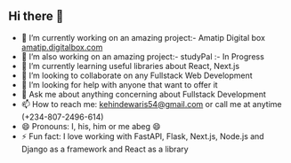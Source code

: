 ## Hi there 👋

- 🔭 I’m currently working on an amazing project:- Amatip Digital box [amatip.digitalbox.com](https://amatipdigitalbox.com/)
- 🔭 I’m also working on an amazing project:- studyPal :- In Progress 
- 🌱 I’m currently learning useful libraries about React, Next.js
- 👯 I’m looking to collaborate on any Fullstack Web Development
- 🤔 I’m looking for help with anyone that want to offer it
- 💬 Ask me about anything concerning about Fullstack Development
- 📫 How to reach me: kehindewaris54@gmail.com or call me at anytime (+234-807-2496-614)
- 😄 Pronouns: I, his, him or me abeg 😄
- ⚡ Fun fact: I love working with FastAPI, Flask, Next.js, Node.js and Django as a framework and React as a library


